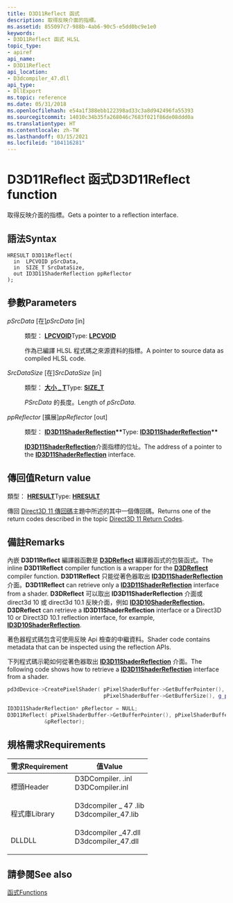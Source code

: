 ```yaml
---
title: D3D11Reflect 函式
description: 取得反映介面的指標。
ms.assetid: 855097c7-988b-4ab6-90c5-e5dd0bc9e1e0
keywords:
- D3D11Reflect 函式 HLSL
topic_type:
- apiref
api_name:
- D3D11Reflect
api_location:
- D3dcompiler_47.dll
api_type:
- DllExport
ms.topic: reference
ms.date: 05/31/2018
ms.openlocfilehash: e54a1f388ebb122398ad33c3a8d942496fa55393
ms.sourcegitcommit: 14010c34b35fa268046c7683f021f86de08ddd0a
ms.translationtype: HT
ms.contentlocale: zh-TW
ms.lasthandoff: 03/15/2021
ms.locfileid: "104116281"
---
```

# <a name="d3d11reflect-function"></a><span data-ttu-id="d2beb-104">D3D11Reflect 函式</span><span class="sxs-lookup"><span data-stu-id="d2beb-104">D3D11Reflect function</span></span>

<span data-ttu-id="d2beb-105">取得反映介面的指標。</span><span class="sxs-lookup"><span data-stu-id="d2beb-105">Gets a pointer to a reflection interface.</span></span>

## <a name="syntax"></a><span data-ttu-id="d2beb-106">語法</span><span class="sxs-lookup"><span data-stu-id="d2beb-106">Syntax</span></span>

``` syntax
HRESULT D3D11Reflect(
  in  LPCVOID pSrcData,
  in  SIZE_T SrcDataSize,
  out ID3D11ShaderReflection ppReflector
);
```

## <a name="parameters"></a><span data-ttu-id="d2beb-107">參數</span><span class="sxs-lookup"><span data-stu-id="d2beb-107">Parameters</span></span>

<dl> <dt>

<span data-ttu-id="d2beb-108">*pSrcData* \[在\]</span><span class="sxs-lookup"><span data-stu-id="d2beb-108">*pSrcData* \[in\]</span></span>
</dt> <dd>

<span data-ttu-id="d2beb-109">類型： **[ **LPCVOID**](/windows/desktop/WinProg/windows-data-types)**</span><span class="sxs-lookup"><span data-stu-id="d2beb-109">Type: **[**LPCVOID**](/windows/desktop/WinProg/windows-data-types)**</span></span>

<span data-ttu-id="d2beb-110">作為已編譯 HLSL 程式碼之來源資料的指標。</span><span class="sxs-lookup"><span data-stu-id="d2beb-110">A pointer to source data as compiled HLSL code.</span></span>

</dd> <dt>

<span data-ttu-id="d2beb-111">*SrcDataSize* \[在\]</span><span class="sxs-lookup"><span data-stu-id="d2beb-111">*SrcDataSize* \[in\]</span></span>
</dt> <dd>

<span data-ttu-id="d2beb-112">類型： **[**大小 \_ T**](/windows/desktop/WinProg/windows-data-types)**</span><span class="sxs-lookup"><span data-stu-id="d2beb-112">Type: **[**SIZE\_T**](/windows/desktop/WinProg/windows-data-types)**</span></span>

<span data-ttu-id="d2beb-113">*PSrcData* 的長度。</span><span class="sxs-lookup"><span data-stu-id="d2beb-113">Length of *pSrcData*.</span></span>

</dd> <dt>

<span data-ttu-id="d2beb-114">*ppReflector* \[擴展\]</span><span class="sxs-lookup"><span data-stu-id="d2beb-114">*ppReflector* \[out\]</span></span>
</dt> <dd>

<span data-ttu-id="d2beb-115">類型： **[ **ID3D11ShaderReflection**](/windows/desktop/api/d3d11shader/nn-d3d11shader-id3d11shaderreflection)\*\***</span><span class="sxs-lookup"><span data-stu-id="d2beb-115">Type: **[**ID3D11ShaderReflection**](/windows/desktop/api/d3d11shader/nn-d3d11shader-id3d11shaderreflection)\*\***</span></span>

<span data-ttu-id="d2beb-116">[**ID3D11ShaderReflection**](/windows/desktop/api/d3d11shader/nn-d3d11shader-id3d11shaderreflection)介面指標的位址。</span><span class="sxs-lookup"><span data-stu-id="d2beb-116">The address of a pointer to the [**ID3D11ShaderReflection**](/windows/desktop/api/d3d11shader/nn-d3d11shader-id3d11shaderreflection) interface.</span></span>

</dd> </dl>

## <a name="return-value"></a><span data-ttu-id="d2beb-117">傳回值</span><span class="sxs-lookup"><span data-stu-id="d2beb-117">Return value</span></span>

<span data-ttu-id="d2beb-118">類型： **[ **HRESULT**](/windows/desktop/WinProg/windows-data-types)**</span><span class="sxs-lookup"><span data-stu-id="d2beb-118">Type: **[**HRESULT**](/windows/desktop/WinProg/windows-data-types)**</span></span>

<span data-ttu-id="d2beb-119">傳回 [Direct3D 11 傳回碼](/windows/desktop/direct3d11/d3d11-graphics-reference-returnvalues)主題中所述的其中一個傳回碼。</span><span class="sxs-lookup"><span data-stu-id="d2beb-119">Returns one of the return codes described in the topic [Direct3D 11 Return Codes](/windows/desktop/direct3d11/d3d11-graphics-reference-returnvalues).</span></span>

## <a name="remarks"></a><span data-ttu-id="d2beb-120">備註</span><span class="sxs-lookup"><span data-stu-id="d2beb-120">Remarks</span></span>

<span data-ttu-id="d2beb-121">內嵌 **D3D11Reflect** 編譯器函數是 [**D3DReflect**](/windows/win32/api/d3dcompiler/nf-d3dcompiler-d3dreflect) 編譯器函式的包裝函式。</span><span class="sxs-lookup"><span data-stu-id="d2beb-121">The inline **D3D11Reflect** compiler function is a wrapper for the [**D3DReflect**](/windows/win32/api/d3dcompiler/nf-d3dcompiler-d3dreflect) compiler function.</span></span> <span data-ttu-id="d2beb-122">**D3D11Reflect** 只能從著色器取出 [**ID3D11ShaderReflection**](/windows/desktop/api/d3d11shader/nn-d3d11shader-id3d11shaderreflection) 介面。</span><span class="sxs-lookup"><span data-stu-id="d2beb-122">**D3D11Reflect** can retrieve only a [**ID3D11ShaderReflection**](/windows/desktop/api/d3d11shader/nn-d3d11shader-id3d11shaderreflection) interface from a shader.</span></span> <span data-ttu-id="d2beb-123">**D3DReflect** 可以取出 **ID3D11ShaderReflection** 介面或 direct3d 10 或 direct3d 10.1 反映介面，例如 [**ID3D10ShaderReflection**](/windows/desktop/api/d3d10shader/nn-d3d10shader-id3d10shaderreflection)。</span><span class="sxs-lookup"><span data-stu-id="d2beb-123">**D3DReflect** can retrieve a **ID3D11ShaderReflection** interface or a Direct3D 10 or Direct3D 10.1 reflection interface, for example, [**ID3D10ShaderReflection**](/windows/desktop/api/d3d10shader/nn-d3d10shader-id3d10shaderreflection).</span></span>

<span data-ttu-id="d2beb-124">著色器程式碼包含可使用反映 Api 檢查的中繼資料。</span><span class="sxs-lookup"><span data-stu-id="d2beb-124">Shader code contains metadata that can be inspected using the reflection APIs.</span></span>

<span data-ttu-id="d2beb-125">下列程式碼示範如何從著色器取出 [**ID3D11ShaderReflection**](/windows/desktop/api/d3d11shader/nn-d3d11shader-id3d11shaderreflection) 介面。</span><span class="sxs-lookup"><span data-stu-id="d2beb-125">The following code shows how to retrieve a [**ID3D11ShaderReflection**](/windows/desktop/api/d3d11shader/nn-d3d11shader-id3d11shaderreflection) interface from a shader.</span></span>


```C++
pd3dDevice->CreatePixelShader( pPixelShaderBuffer->GetBufferPointer(),
                               pPixelShaderBuffer->GetBufferSize(), g_pPSClassLinkage, &g_pPixelShader );

ID3D11ShaderReflection* pReflector = NULL; 
D3D11Reflect( pPixelShaderBuffer->GetBufferPointer(), pPixelShaderBuffer->GetBufferSize(), 
            &pReflector);
```



## <a name="requirements"></a><span data-ttu-id="d2beb-126">規格需求</span><span class="sxs-lookup"><span data-stu-id="d2beb-126">Requirements</span></span>



| <span data-ttu-id="d2beb-127">需求</span><span class="sxs-lookup"><span data-stu-id="d2beb-127">Requirement</span></span> | <span data-ttu-id="d2beb-128">值</span><span class="sxs-lookup"><span data-stu-id="d2beb-128">Value</span></span> |
|--------------------|------------------------------------------------------------------------------------------------|
| <span data-ttu-id="d2beb-129">標頭</span><span class="sxs-lookup"><span data-stu-id="d2beb-129">Header</span></span><br/>  | <dl> <span data-ttu-id="d2beb-130"><dt>D3DCompiler. .inl</dt></span><span class="sxs-lookup"><span data-stu-id="d2beb-130"><dt>D3DCompiler.inl</dt></span></span> </dl>     |
| <span data-ttu-id="d2beb-131">程式庫</span><span class="sxs-lookup"><span data-stu-id="d2beb-131">Library</span></span><br/> | <dl> <span data-ttu-id="d2beb-132"><dt>D3dcompiler \_ 47 .lib</dt></span><span class="sxs-lookup"><span data-stu-id="d2beb-132"><dt>D3dcompiler\_47.lib</dt></span></span> </dl> |
| <span data-ttu-id="d2beb-133">DLL</span><span class="sxs-lookup"><span data-stu-id="d2beb-133">DLL</span></span><br/>     | <dl> <span data-ttu-id="d2beb-134"><dt>D3dcompiler \_47.dll</dt></span><span class="sxs-lookup"><span data-stu-id="d2beb-134"><dt>D3dcompiler\_47.dll</dt></span></span> </dl> |



## <a name="see-also"></a><span data-ttu-id="d2beb-135">請參閱</span><span class="sxs-lookup"><span data-stu-id="d2beb-135">See also</span></span>

<dl> <dt>

[<span data-ttu-id="d2beb-136">函式</span><span class="sxs-lookup"><span data-stu-id="d2beb-136">Functions</span></span>](dx-graphics-d3dcompiler-reference-functions.md)
</dt> </dl>

 

